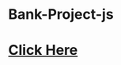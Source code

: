 # Bank-Project-js
<a href=" https://shahriar-kabir.github.io/bank-project-js/"><h1>Click Here</h1></a>
